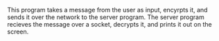This program takes a message from the user as input, encyrpts it, and sends it over the network to the server program. The server program recieves the message over a socket, decrypts it, and prints it out on the screen.

